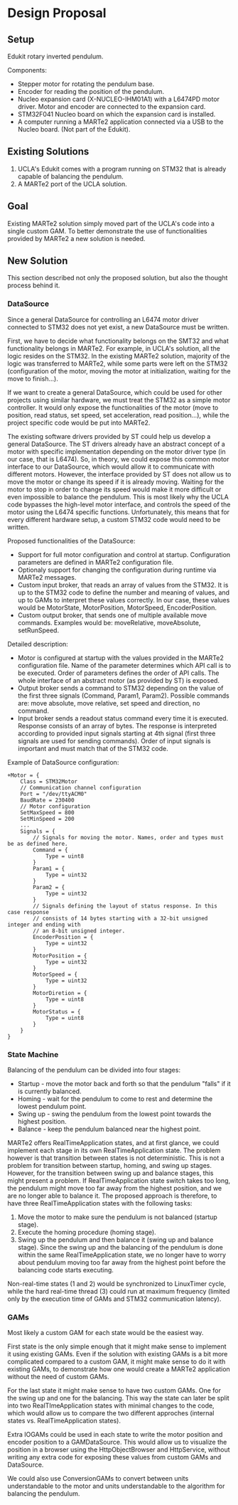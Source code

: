 # Design Proposal

## Setup

Edukit rotary inverted pendulum.

Components:
  - Stepper motor for rotating the pendulum base.
  - Encoder for reading the position of the pendulum.
  - Nucleo expansion card (X-NUCLEO-IHM01A1) with a L6474PD motor driver. Motor and encoder are connected to the expansion card.
  - STM32F041 Nucleo board on which the expansion card is installed.
  - A computer running a MARTe2 application connected via a USB to the Nucleo board. (Not part of the Edukit).

## Existing Solutions

1) UCLA's Edukit comes with a program running on STM32 that is already capable of balancing the pendulum.
2) A MARTe2 port of the UCLA solution.

## Goal

Existing MARTe2 solution simply moved part of the UCLA's code into a single custom GAM. To better demonstrate the use of functionalities provided by MARTe2 a new solution is needed.

## New Solution

This section described not only the proposed solution, but also the thought process behind it.

### DataSource

Since a general DataSource for controlling an L6474 motor driver connected to STM32 does not yet exist, a new DataSource must be written.

First, we have to decide what functionality belongs on the SMT32 and what functionality belongs in MARTe2. For example, in UCLA's solution, all the logic resides on the STM32. In the existing MARTe2 solution, majority of the logic was transferred to MARTe2, while some parts were left on the STM32 (configuration of the motor, moving the motor at initialization, waiting for the move to finish...).

If we want to create a general DataSource, which could be used for other projects using similar hardware, we must treat the STM32 as a simple motor controller. It would only expose the functionalities of the motor (move to position, read status, set speed, set acceleration, read position...), while the project specific code would be put into MARTe2.

The existing software drivers provided by ST could help us develop a general DataSource. The ST drivers already have an abstract concept of a motor with specific implementation depending on the motor driver type (in our case, that is L6474). So, in theory, we could expose this common motor interface to our DataSource, which would allow it to communicate with different motors. However, the interface provided by ST does not allow us to move the motor or change its speed if it is already moving. Waiting for the motor to stop in order to change its speed would make it more difficult or even impossible to balance the pendulum. This is most likely why the UCLA code bypasses the high-level motor interface, and controls the speed of the motor using the L6474 specific functions. Unfortunately, this means that for every different hardware setup, a custom STM32 code would need to be written.

Proposed functionalities of the DataSource:
  - Support for full motor configuration and control at startup. Configuration parameters are defined in MARTe2 configuration file.
  - Optionaly support for changing the configuration during runtime via MARTe2 messages.
  - Custom input broker, that reads an array of values from the STM32. It is up to the STM32 code to define the number and meaning of values, and up to GAMs to interpret these values correctly. In our case, these values would be MotorState, MotorPosition, MotorSpeed, EncoderPosition.
  - Custom output broker, that sends one of multiple available move commands. Examples would be: moveRelative, moveAbsolute, setRunSpeed.

Detailed description:
  - Motor is configured at startup with the values provided in the MARTe2 configuration file. Name of the parameter determines which API call is to be executed. Order of parameters defines the order of API calls. The whole interface of an abstract motor (as provided by ST) is exposed.
  - Output broker sends a command to STM32 depending on the value of the first three signals (Command, Param1, Param2). Possible commands are: move absolute, move relative, set speed and direction, no command.
  - Input broker sends a readout status command every time it is executed. Response consists of an array of bytes. The response is interpreted according to provided input signals starting at 4th signal (first three signals are used for sending commands). Order of input signals is important and must match that of the STM32 code.

Example of DataSource configuration:
```
+Motor = {
    Class = STM32Motor
    // Communication channel configuration
    Port = "/dev/ttyACM0"
    BaudRate = 230400
    // Motor configuration
    SetMaxSpeed = 800
    SetMinSpeed = 200
    ...
    Signals = {
        // Signals for moving the motor. Names, order and types must be as defined here.
        Command = {
            Type = uint8
        }
        Param1 = {
            Type = uint32
        }
        Param2 = {
            Type = uint32
        }
        // Signals defining the layout of status response. In this case response
        // consists of 14 bytes starting with a 32-bit unsigned integer and ending with
        // an 8-bit unsigned integer.
        EncoderPosition = {
            Type = uint32
        }
        MotorPosition = {
            Type = uint32
        }
        MotorSpeed = {
            Type = uint32
        }
        MotorDiretion = {
            Type = uint8
        }
        MotorStatus = {
            Type = uint8
        }
    }
}
```

### State Machine

Balancing of the pendulum can be divided into four stages:
  - Startup - move the motor back and forth so that the pendulum "falls" if it is currently balanced.
  - Homing - wait for the pendulum to come to rest and determine the lowest pendulum point.
  - Swing up - swing the pendulum from the lowest point towards the highest position.
  - Balance - keep the pendulum balanced near the highest point.

MARTe2 offers RealTimeApplication states, and at first glance, we could implement each stage in its own RealTimeApplication state. The problem however is that transition between states is not deterministic. This is not a problem for transition between startup, homing, and swing up stages. However, for the transition between swing up and balance stages, this might present a problem. If RealTimeApplication state switch takes too long, the pendulum might move too far away from the highest position, and we are no longer able to balance it. The proposed approach is therefore, to have three RealTimeApplication states with the following tasks:
  1) Move the motor to make sure the pendulum is not balanced (startup stage).
  2) Execute the homing procedure (homing stage).
  3) Swing up the pendulum and then balance it (swing up and balance stage).
Since the swing up and the balancing of the pendulum is done within the same RealTimeApplication state, we no longer have to worry about pendulum moving too far away from the highest point before the balancing code starts executing.

Non-real-time states (1 and 2) would be synchronized to LinuxTimer cycle, while the hard real-time thread (3) could run at maximum frequency (limited only by the execution time of GAMs and STM32 communication latency).

### GAMs

Most likely a custom GAM for each state would be the easiest way.

First state is the only simple enough that it might make sense to implement it using existing GAMs. Even if the solution with existing GAMs is a bit more complicated compared to a custom GAM, it might make sense to do it with existing GAMs, to demonstrate how one would create a MARTe2 application without the need of custom GAMs.

For the last state it might make sense to have two custom GAMs. One for the swing up and one for the balancing. This way the state can later be split into two RealTImeApplication states with minimal changes to the code, which would allow us to compare the two different approches (internal states vs. RealTimeApplication states).

Extra IOGAMs could be used in each state to write the motor position and encoder position to a GAMDataSource. This would allow us to visualize the position in a browser using the HttpObjectBrowser and HttpService, without writing any extra code for exposing these values from custom GAMs and DataSource.

We could also use ConversionGAMs to convert between units understandable to the motor and units understandable to the algorithm for balancing the pendulum.

